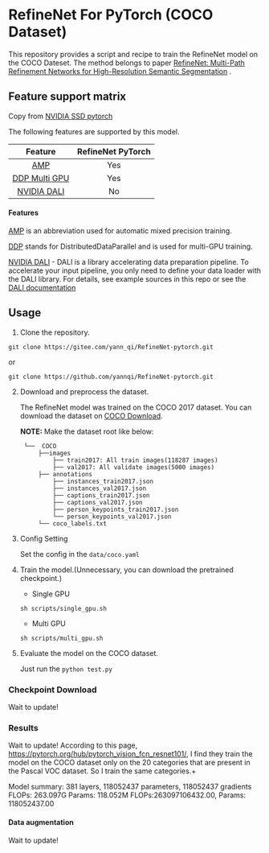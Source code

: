 # RefineNet For PyTorch (COCO Dataset)

This repository provides a script and recipe to train the RefineNet model on the COCO Dateset.
The method belongs to paper [RefineNet: Multi-Path Refinement Networks for High-Resolution Semantic Segmentation](https://arxiv.org/pdf/1611.06612.pdf) .

## Feature support matrix

Copy from [NVIDIA SSD pytorch](https://github.com/NVIDIA/DeepLearningExamples/tree/master/PyTorch/Detection/SSD)

The following features are supported by this model.

| **Feature** | **RefineNet  PyTorch** |
|:---------:|:----------:|
|[AMP](https://pytorch.org/docs/stable/amp.html)                                        |  Yes |
|[DDP Multi GPU](https://pytorch.org/tutorials/intermediate/ddp_tutorial.html)               |  Yes |
|[NVIDIA DALI](https://docs.nvidia.com/deeplearning/sdk/dali-release-notes/index.html)  |  No |

#### Features

[AMP](https://pytorch.org/docs/stable/amp.html) is an abbreviation used for automatic mixed precision training.

[DDP](https://nvidia.github.io/apex/parallel.html) stands for DistributedDataParallel and is used for multi-GPU training.

[NVIDIA DALI](https://docs.nvidia.com/deeplearning/sdk/dali-release-notes/index.html) - DALI is a library accelerating data preparation pipeline.
To accelerate your input pipeline, you only need to define your data loader
with the DALI library. For details, see example sources in this repo or see
the [DALI documentation](https://docs.nvidia.com/deeplearning/sdk/dali-developer-guide/docs/index.html)



## Usage

1. Clone the repository.
```
git clone https://gitee.com/yann_qi/RefineNet-pytorch.git

```

or

```
git clone https://github.com/yannqi/RefineNet-pytorch.git

```
2. Download and preprocess the dataset.

    The RefineNet model was trained on the COCO 2017 dataset. You can download the dataset on  [COCO Download](http://cocodataset.org/#download).

    **NOTE:** Make the dataset root like below:

        └──  COCO 
            ├──images
                ├── train2017: All train images(118287 images)
                ├── val2017: All validate images(5000 images)
            ├── annotations
                ├── instances_train2017.json
                ├── instances_val2017.json
                ├── captions_train2017.json
                ├── captions_val2017.json
                ├── person_keypoints_train2017.json
                └── person_keypoints_val2017.json
            └── coco_labels.txt

3. Config Setting 

    Set the config in the `data/coco.yaml`

4. Train the model.(Unnecessary, you can download the pretrained checkpoint.)


   - Single GPU
   
    `sh scripts/single_gpu.sh`
   - Multi GPU

    `sh scripts/multi_gpu.sh`

5.  Evaluate the model on the COCO dataset.

    Just run the `python test.py`


### Checkpoint Download

Wait to update!

### Results
Wait to update!
According to this page, https://pytorch.org/hub/pytorch_vision_fcn_resnet101/, I find they train the model on the COCO dataset only on the 20 categories that are present in the Pascal VOC dataset. So I train the same categories.+


Model summary: 381 layers, 118052437 parameters, 118052437 gradients
FLOPs: 263.097G Params: 118.052M
FLOPs:263097106432.00, Params: 118052437.00

<!-- ```
 Average Precision  (AP) @[ IoU=0.50:0.95 | area=   all | maxDets=100 ] = 0.250
 Average Precision  (AP) @[ IoU=0.50      | area=   all | maxDets=100 ] = 0.424
 Average Precision  (AP) @[ IoU=0.75      | area=   all | maxDets=100 ] = 0.255
 Average Precision  (AP) @[ IoU=0.50:0.95 | area= small | maxDets=100 ] = 0.074
 Average Precision  (AP) @[ IoU=0.50:0.95 | area=medium | maxDets=100 ] = 0.268
 Average Precision  (AP) @[ IoU=0.50:0.95 | area= large | maxDets=100 ] = 0.400
 Average Recall     (AR) @[ IoU=0.50:0.95 | area=   all | maxDets=  1 ] = 0.237
 Average Recall     (AR) @[ IoU=0.50:0.95 | area=   all | maxDets= 10 ] = 0.344
 Average Recall     (AR) @[ IoU=0.50:0.95 | area=   all | maxDets=100 ] = 0.359
 Average Recall     (AR) @[ IoU=0.50:0.95 | area= small | maxDets=100 ] = 0.116
 Average Recall     (AR) @[ IoU=0.50:0.95 | area=medium | maxDets=100 ] = 0.392
 Average Recall     (AR) @[ IoU=0.50:0.95 | area= large | maxDets=100 ] = 0.550









### Data preprocessing
Wait to update!
<!-- Before we feed data to the model, both during training and inference, we perform:
* JPEG decoding
* normalization with a mean =` [0.485, 0.456, 0.406]` and std dev = `[0.229, 0.224, 0.225]`
* encoding bounding boxes
* resizing to 512x512

Additionally, during training, data is:
* randomly shuffled
* samples without annotations are skipped -->

#### Data augmentation

Wait to update!







